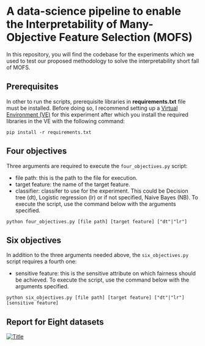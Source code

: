 # A data-science pipeline to enable the Interpretability of Many-Objective Feature Selection (MOFS)
In this repository, you will find the codebase for the experiments which we used to test our proposed methodology to solve the interpretability short fall of MOFS.
## Prerequisites
In other to run the scripts, prerequisite libraries in **requirements.txt** file must be installed. Before doing so, I recommend setting up a [Virtual Environment (VE)](https://docs.python.org/3/library/venv.html) for this experiment after which you install the required libraries in the VE with the following command:
```
pip install -r requirements.txt
```
## Four objectives
Three arguments are required to execute the ```four_objectives.py``` script:
- file path: this is the path to the file for execution.
- target feature: the name of the target feature.
- classifier: classifer to use for the experiment. This could be Decision tree (dt), Logistic regression (lr) or if not specified, Naive Bayes (NB).
To execute the script, use the command below with the arguments specified.
```
python four_objectives.py [file path] [target feature] ["dt"|"lr"]
```
## Six objectives
In addition to the three arguments needed above, the ```six_objectives.py``` script requires a fourth one:
- sensitive feature: this is the sensitive attribute on which fairness should be achieved.
To execute the script, use the command below with the arguments specified.
```
python six_objectives.py [file path] [target feature] ["dt"|"lr"] [sensitive feature]
```
## Report for Eight datasets
[![Title](https://lookerstudio.google.com/s/navwGaBzBP0)](https://github.com/F-U-Njoku)
